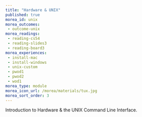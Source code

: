 ```yaml
---
title: "Hardware & UNIX"
published: true
morea_id: unix
morea_outcomes:
 - outcome-unix
morea_readings:
 - reading-cs54
 - reading-slides3
 - reading-board3
morea_experiences:
 - install-mac
 - install-windows
 - unix-custom
 - pwod1
 - pwod2
 - wod1
morea_type: module
morea_icon_url: /morea/materials/tux.jpg
morea_sort_order: 3
---
```


Introduction to Hardware & the UNIX Command Line Interface.

<!-- 
morea_experiences:
 - pwod
 - wod
morea_assessments:
 - grade1
 -->